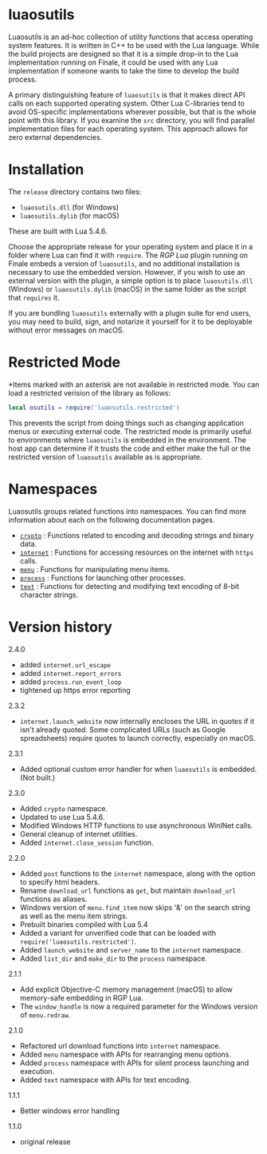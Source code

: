 # luaosutils

Luaosutils is an ad-hoc collection of utility functions that access operating system features. It is written in C++ to be used with the Lua language. While the build projects are designed so that it is a simple drop-in to the Lua implementation running on Finale, it could be used with any Lua implementation if someone wants to take the time to develop the build process.

A primary distinguishing feature of `luaosutils` is that it makes direct API calls on each supported operating system. Other Lua C-libraries tend to avoid OS-specific implementations wherever possible, but that is the whole point with this library. If you examine the `src` directory, you will find parallel implementation files for each operating system. This approach allows for zero external dependencies.

# Installation

The `release` directory contains two files:

- `luaosutils.dll` (for Windows)
- `luaosutils.dylib` (for macOS)

These are built with Lua 5.4.6.

Choose the appropriate release for your operating system and place it in a folder where Lua can find it with `require`. The _RGP Lua_ plugin running on Finale embeds a version of `luaosutils`, and no additional installation is necessary to use the embedded version. However, if you wish to use an external version with the plugin, a simple option is to place `luaosutils.dll` (Windows) or `luaosutils.dylib` (macOS) in the same folder as the script that `requires` it.

If you are bundling `luaosutils` externally with a plugin suite for end users, you may need to build, sign, and notarize it yourself for it to be deployable without error messages on macOS.

# Restricted Mode

\*Items marked with an asterisk are not available in restricted mode. You can load a restricted verision of the library as follows:

```lua
local osutils = require('luaosutils.restricted')
```

This prevents the script from doing things such as changing application menus or executing external code. The restricted mode is primarily useful to environments where `luaosutils` is embedded in the environment. The host app can determine if it trusts the code and either make the full or the restricted version of `luaosutils` available as is appropriate.

# Namespaces

Luaosutils groups related functions into namespaces. You can find more information about each on the following documentation pages.

- [`crypto`](docs/crypto.md) : Functions related to encoding and decoding strings and binary data.
- [`internet`](docs/internet.md) : Functions for accessing resources on the internet with `https` calls.
- [`menu`](docs/menu.md) : Functions for manipulating menu items.
- [`process`](docs/process.md) : Functions for launching other processes.
- [`text`](docs/text.md) : Functions for detecting and modifying text encoding of 8-bit character strings.

# Version history

2.4.0

- added `internet.url_escape`
- added `internet.report_errors`
- added `process.run_event_loop`
- tightened up https error reporting

2.3.2

- `internet.launch_website` now internally encloses the URL in quotes if it isn't already quoted. Some complicated URLs (such as Google spreadsheets) require quotes to launch correctly, especially on macOS.

2.3.1

- Added optional custom error handler for when `luaosutils` is embedded. (Not built.)

2.3.0

- Added `crypto` namespace.
- Updated to use Lua 5.4.6.
- Modified Windows HTTP functions to use asynchronous WinINet calls.
- General cleanup of internet utilities.
- Added `internet.close_session` function.

2.2.0

- Added `post` functions to the `internet` namespace, along with the option to specify html headers.
- Rename `download_url` functions as `get`, but maintain `download_url` functions as aliases.
- Windows version of `menu.find_item` now skips '&' on the search string as well as the menu item strings.
- Prebuilt binaries compiled with Lua 5.4
- Added a variant for unverified code that can be loaded with `require('luaosutils.restricted')`.
- Added `launch_website` and `server_name` to the `internet` namespace.
- Added `list_dir` and `make_dir` to the `process` namespace.

2.1.1

- Add explicit Objective-C memory management (macOS) to allow memory-safe embedding in RGP Lua.
- The `window_handle` is now a required parameter for the Windows version of `menu.redraw`.

2.1.0

- Refactored url download functions into `internet` namespace.
- Added `menu` namespace with APIs for rearranging menu options.
- Added `process` namespace with APIs for silent process launching and execution.
- Added `text` namespace with APIs for text encoding.

1.1.1

- Better windows error handling

1.1.0

- original release
